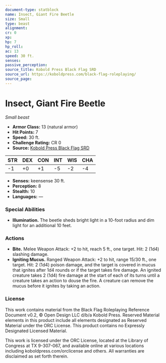 ```yaml
---
document-type: statblock
name: Insect, Giant Fire Beetle
size: Small
type: beast
alignment: 
cr: 0
xp: 
hp: 7
hp_roll: 
ac: 13
speed: 30 ft.
senses: 
passive_perception: 
source_title: Kobold Press Black Flag SRD
source_url: https://koboldpress.com/black-flag-roleplaying/
source_page: 
---
```


# Insect, Giant Fire Beetle

*Small beast*

- **Armor Class:** 13 (natural armor)
- **Hit Points:** 7
- **Speed:** 30 ft.
- **Challenge Rating:** CR 0
- **Source:** [Kobold Press Black Flag SRD](https://koboldpress.com/black-flag-roleplaying/)

| STR | DEX | CON | INT | WIS | CHA |
| --- | --- | --- | --- | --- | --- |
| -1 | +0 | +1 | -5 | -2 | -4 |

- **Senses:** keensense 30 ft.
- **Perception:** 8
- **Stealth:** 10
- **Languages:** —

### Special Abilities

- **Illumination.** The beetle sheds bright light in a 10-foot radius and dim light for an additional 10 feet.

### Actions

- **Bite.** Melee Weapon Attack: +2 to hit, reach 5 ft., one target. Hit: 2 (1d4) slashing damage.
- **Igniting Mucus.** Ranged Weapon Attack: +2 to hit, range 15/30 ft., one target. Hit: 2 (1d4) poison damage, and the target is covered in mucus that ignites after 1d4 rounds or if the target takes fire damage. An ignited creature takes 2 (1d4) fire damage at the start of each of its turns until a creature takes an action to douse the fire. A creature can remove the mucus before it ignites by taking an action.

### License

This work contains material from the Black Flag Roleplaying Reference Document v0.2, © Open Design LLC d/b/a Kobold Press. Reserved Material elements in this product include all elements designated as Reserved Material under the ORC License. This product contains no Expressly Designated Licensed Material.

This work is licensed under the ORC License, located at the Library of Congress at TX 9-307-067, and available online at various locations including koboldpress.com/orclicense and others. All warranties are disclaimed as set forth therein.
